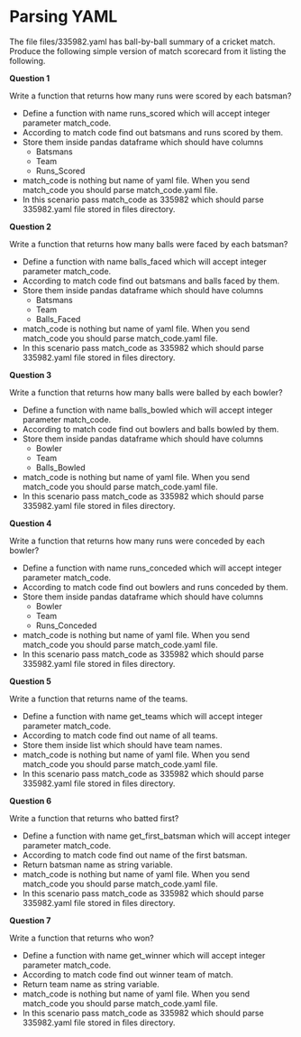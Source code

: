 # Parsing YAML

The file files/335982.yaml has ball-by-ball summary of a cricket match. Produce the following simple version of match scorecard from it listing the following.

__Question 1__

Write a function that returns how many runs were scored by each batsman?

* Define a function with name runs_scored which will accept integer parameter match_code.
* According to match code find out batsmans and runs scored by them.
* Store them inside pandas dataframe which should have columns
    * Batsmans
    * Team
    * Runs_Scored
* match_code is nothing but name of yaml file. When you send match_code you should parse match_code.yaml file.
* In this scenario pass match_code as 335982 which should parse 335982.yaml file stored in files directory.


__Question 2__

Write a function that returns how many balls were faced by each batsman?

* Define a function with name balls_faced which will accept integer parameter match_code.
* According to match code find out batsmans and balls faced by them.
* Store them inside pandas dataframe which should have columns
    * Batsmans
    * Team
    * Balls_Faced
* match_code is nothing but name of yaml file. When you send match_code you should parse match_code.yaml file.
* In this scenario pass match_code as 335982 which should parse 335982.yaml file stored in files directory.


__Question 3__

Write a function that returns how many balls were balled by each bowler?

* Define a function with name balls_bowled which will accept integer parameter match_code.
* According to match code find out bowlers and balls bowled by them.
* Store them inside pandas dataframe which should have columns
    * Bowler
    * Team
    * Balls_Bowled
* match_code is nothing but name of yaml file. When you send match_code you should parse match_code.yaml file.
* In this scenario pass match_code as 335982 which should parse 335982.yaml file stored in files directory.


__Question 4__

Write a function that returns how many runs were conceded by each bowler?

* Define a function with name runs_conceded which will accept integer parameter match_code.
* According to match code find out bowlers and runs conceded by them.
* Store them inside pandas dataframe which should have columns
    * Bowler
    * Team
    * Runs_Conceded
* match_code is nothing but name of yaml file. When you send match_code you should parse match_code.yaml file.
* In this scenario pass match_code as 335982 which should parse 335982.yaml file stored in files directory.


__Question 5__

Write a function that returns name of the teams.

* Define a function with name get_teams which will accept integer parameter match_code.
* According to match code find out name of all teams.
* Store them inside list which should have team names.
* match_code is nothing but name of yaml file. When you send match_code you should parse match_code.yaml file.
* In this scenario pass match_code as 335982 which should parse 335982.yaml file stored in files directory.


__Question 6__

Write a function that returns who batted first?

* Define a function with name get_first_batsman which will accept integer parameter match_code.
* According to match code find out name of the first batsman.
* Return batsman name as string variable.
* match_code is nothing but name of yaml file. When you send match_code you should parse match_code.yaml file.
* In this scenario pass match_code as 335982 which should parse 335982.yaml file stored in files directory.


__Question 7__

Write a function that returns who won?

* Define a function with name get_winner which will accept integer parameter match_code.
* According to match code find out winner team of match.
* Return team name as string variable.
* match_code is nothing but name of yaml file. When you send match_code you should parse match_code.yaml file.
* In this scenario pass match_code as 335982 which should parse 335982.yaml file stored in files directory.
